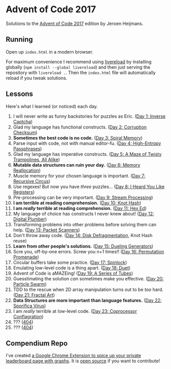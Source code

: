 # Advent of Code 2017

Solutions to the [Advent of Code 2017](http://adventofcode.com/2017) edition by Jeroen Heijmans.

## Running

Open up `index.html` in a modern browser.

For maximum convenience I recommend using [livereload](https://www.npmjs.com/package/livereload) by installing globally (`npm install --global livereload`) and then just serving the repository with `livereload .`. 
Then the `index.html` file will automatically reload if you tweak solutions.

## Lessons

Here's what I learned (or noticed) each day.

1. I will never write as funny backstories for puzzles as Eric. ([Day 1: Inverse Captcha](http://adventofcode.com/2017/day/1))
2. Glad my language has functional constructs. ([Day 2: Corruption Checksum](http://adventofcode.com/2017/day/2))
3. **Sometimes the best code is no code.** ([Day 3: Spiral Memory](http://adventofcode.com/2017/day/))
4. Parse input with code, not with manual editor-fu. ([Day 4: High-Entropy Passphrases](http://adventofcode.com/2017/day/))
5. Glad my language has imperative constructs. ([Day 5: A Maze of Twisty Trampolines, All Alike](http://adventofcode.com/2017/day/))
6. **Mutable data structures can ruin your day.** ([Day 6: Memory Reallocation](http://adventofcode.com/2017/day/))
7. Muscle memory for your chosen language is important. ([Day 7: Recursive Circus](http://adventofcode.com/2017/day/))
8. Use regexes! But now you have *three* puzzles... ([Day 8: I Heard You Like Registers](http://adventofcode.com/2017/day/))
9. Pre-processing can be very important. ([Day 9: Stream Processing](http://adventofcode.com/2017/day/))
10. **I am terrible at reading comprehension.** ([Day 10: Knot Hash](http://adventofcode.com/2017/day/10))
11. **I am *really* terrible at reading comprehension.**  ([Day 11: Hex Ed](http://adventofcode.com/2017/day/11))
12. My language of choice has constructs I never knew about! ([Day 12: Digital Plumber](http://adventofcode.com/2017/day/12))
13. Transforming problems into other problems before solving them can help. ([Day 13: Packet Scanners](http://adventofcode.com/2017/day/13))
14. Don't throw away code. ([Day 14: Disk Defragmentation](http://adventofcode.com/2017/day/14), Knot Hash reuse)
15. **Learn from other people's solutions.** ([Day 15: Dueling Generators](http://adventofcode.com/2017/day/15))
16. Scre you, off-by-one errors. Screw you n+1 times!! ([Day 16: Permutation Promenade](http://adventofcode.com/2017/day/16))
17. Circular buffers take some practice. ([Day 17: Spinlock](http://adventofcode.com/2017/day/17))
18. Emulating low-level code is a thing apart. ([Day 18: Duet](http://adventofcode.com/2017/day/18))
19. Advent of Code is aMAZEing! ([Day 19: A Series of Tubes](http://adventofcode.com/2017/day/19))
20. Guesstimating the solution *can* sometimes make you effective. ([Day 20: Particle Swarm](http://adventofcode.com/2017/day/20))
21. TDD to the rescue when 2D array manipulation turns out to be *too* hard. ([Day 21: Fractal Art](http://adventofcode.com/2017/day/21))
22. **Data Structures are more important than language features.** ([Day 22: Sporifica Virus](http://adventofcode.com/2017/day/22))
23. I am *really* terrible at low-level code. ([Day 23: Coprocessor Conflagration](http://adventofcode.com/2017/day/23))
24. ??? ([404](http://adventofcode.com/2017/day/24))
25. ??? ([404](http://adventofcode.com/2017/day/25))

## Compendium Repo

I've created [a Google Chrome Extension to spice up your private leaderboard page with graphs](https://chrome.google.com/webstore/detail/ipbomkmbokofodhhjpipflmdplipblbe).
It is [open source](https://github.com/jeroenheijmans/advent-of-code-charts) if you want to contribute!